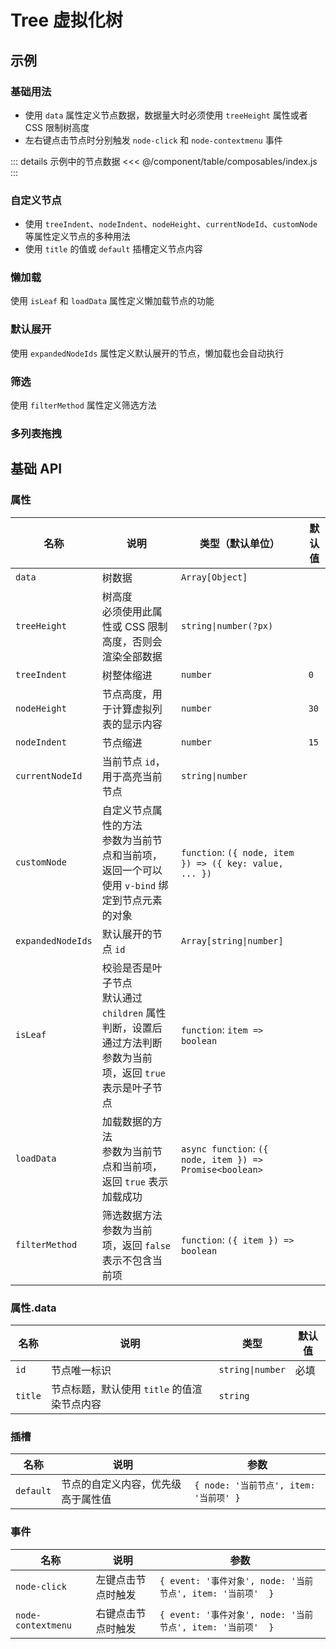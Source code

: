 # Tree 虚拟化树

## 示例

### 基础用法

- 使用 `data` 属性定义节点数据，数据量大时必须使用 `treeHeight` 属性或者 CSS 限制树高度
- 左右键点击节点时分别触发 `node-click` 和 `node-contextmenu` 事件

::: details 示例中的节点数据
<<< @/component/table/composables/index.js
:::

<preview path="./demos/basic.vue"></preview>

### 自定义节点

- 使用 `treeIndent`、`nodeIndent`、`nodeHeight`、`currentNodeId`、`customNode` 等属性定义节点的多种用法
- 使用 `title` 的值或 `default` 插槽定义节点内容

<preview path="./demos/node.vue"></preview>

<!-- 数据状态 -->
<!--@include: ../table/parts/data-state-guild.md-->

### 懒加载

使用 `isLeaf` 和 `loadData` 属性定义懒加载节点的功能

<preview path="./demos/load.vue"></preview>

### 默认展开

使用 `expandedNodeIds` 属性定义默认展开的节点，懒加载也会自动执行

<preview path="./demos/expand.vue"></preview>

### 筛选

使用 `filterMethod` 属性定义筛选方法

<preview path="./demos/filter.vue"></preview>

<!-- 拖拽排序 -->
<!--@include: ../table/parts/drag-sort-guild.md-->

<preview path="./demos/drag-sort.vue"></preview>

### 多列表拖拽

<preview path="../table/demos/drag-sort-multi.vue"></preview>

## 基础 API

### 属性

| 名称              | 说明                                                                                                                   | 类型（默认单位）                                         | 默认值 |
| ----------------- | ---------------------------------------------------------------------------------------------------------------------- | -------------------------------------------------------- | ------ |
| `data`            | 树数据                                                                                                                 | `Array[Object]`                                          |        |
| `treeHeight`      | 树高度 <br> 必须使用此属性或 CSS 限制高度，否则会渲染全部数据                                                          | `string\|number(?px)`                                    |        |
| `treeIndent`      | 树整体缩进                                                                                                             | `number`                                                 | `0`    |
| `nodeHeight`      | 节点高度，用于计算虚拟列表的显示内容                                                                                   | `number`                                                 | `30`   |
| `nodeIndent`      | 节点缩进                                                                                                               | `number`                                                 | `15`   |
| `currentNodeId`   | 当前节点 `id`，用于高亮当前节点                                                                                        | `string\|number`                                         |        |
| `customNode`      | 自定义节点属性的方法 <br> 参数为当前节点和当前项，返回一个可以使用 `v-bind` 绑定到节点元素的对象                       | `function`: `({ node, item }) => ({ key: value, ... })`  |        |
| `expandedNodeIds` | 默认展开的节点 `id`                                                                                                    | `Array[string\|number]`                                  |        |
| `isLeaf`          | 校验是否是叶子节点 <br> 默认通过 `children` 属性判断，设置后通过方法判断 <br> 参数为当前项，返回 `true` 表示是叶子节点 | `function`: `item => boolean`                            |        |
| `loadData`        | 加载数据的方法 <br> 参数为当前节点和当前项，返回 `true` 表示加载成功                                                   | `async function`: `({ node, item }) => Promise<boolean>` |        |
| `filterMethod`    | 筛选数据方法 <br> 参数为当前项，返回 `false` 表示不包含当前项                                                          | `function`: `({ item }) => boolean`                      |        |

### 属性.data

| 名称    | 说明                                        | 类型             | 默认值 |
| ------- | ------------------------------------------- | ---------------- | ------ |
| `id`    | 节点唯一标识                                | `string\|number` | 必填   |
| `title` | 节点标题，默认使用 `title` 的值渲染节点内容 | `string`         |        |

### 插槽

| 名称      | 说明                               | 参数                                   |
| --------- | ---------------------------------- | -------------------------------------- |
| `default` | 节点的自定义内容，优先级高于属性值 | `{ node: '当前节点', item: '当前项' }` |

### 事件

| 名称               | 说明               | 参数                                                       |
| ------------------ | ------------------ | ---------------------------------------------------------- |
| `node-click`       | 左键点击节点时触发 | `{ event: '事件对象', node: '当前节点', item: '当前项'  }` |
| `node-contextmenu` | 右键点击节点时触发 | `{ event: '事件对象', node: '当前节点', item: '当前项'  }` |

<!-- 数据状态 -->
<!--@include: ../table/parts/data-state-api.md-->

<!-- 拖拽排序 -->
<!--@include: ../table/parts/drag-sort-api.md-->
